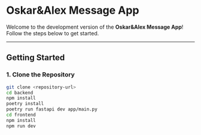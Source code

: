 # **Oskar&Alex Message App**

Welcome to the development version of the **Oskar&Alex Message App**! Follow the steps below to get started.

---

## **Getting Started**

### **1. Clone the Repository**
```bash
git clone <repository-url>
cd backend
npm install
poetry install
poetry run fastapi dev app/main.py
cd frontend
npm install
npm run dev
```
